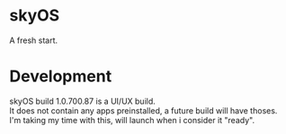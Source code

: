 # skyOS
A fresh start.

# Development
skyOS build 1.0.700.87 is a UI/UX build. <br>
It does not contain any apps preinstalled, a future build will have thoses.<br>
I'm taking my time with this, will launch when i consider it "ready".<br>
